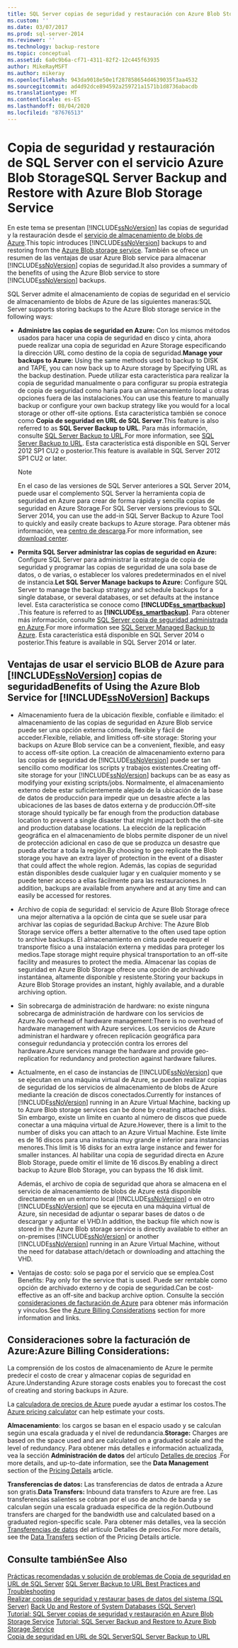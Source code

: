 ```yaml
---
title: SQL Server copias de seguridad y restauración con Azure Blob Storage servicio | Microsoft Docs
ms.custom: ''
ms.date: 03/07/2017
ms.prod: sql-server-2014
ms.reviewer: ''
ms.technology: backup-restore
ms.topic: conceptual
ms.assetid: 6a0c9b6a-cf71-4311-82f2-12c445f63935
author: MikeRayMSFT
ms.author: mikeray
ms.openlocfilehash: 943da9018e50e1f287858654d4639035f3aa4532
ms.sourcegitcommit: ad4d92dce894592a259721a1571b1d8736abacdb
ms.translationtype: MT
ms.contentlocale: es-ES
ms.lasthandoff: 08/04/2020
ms.locfileid: "87676513"
---
```

# <a name="sql-server-backup-and-restore-with-azure-blob-storage-service"></a><span data-ttu-id="87001-102">Copia de seguridad y restauración de SQL Server con el servicio Azure Blob Storage</span><span class="sxs-lookup"><span data-stu-id="87001-102">SQL Server Backup and Restore with Azure Blob Storage Service</span></span>
  <span data-ttu-id="87001-103">En este tema se presentan [!INCLUDE[ssNoVersion](../../includes/ssnoversion-md.md)] las copias de seguridad y la restauración desde el [servicio de almacenamiento de blobs de Azure](https://www.windowsazure.com/develop/net/how-to-guides/blob-storage/).</span><span class="sxs-lookup"><span data-stu-id="87001-103">This topic introduces [!INCLUDE[ssNoVersion](../../includes/ssnoversion-md.md)] backups to and restoring from the [Azure Blob storage service](https://www.windowsazure.com/develop/net/how-to-guides/blob-storage/).</span></span> <span data-ttu-id="87001-104">También se ofrece un resumen de las ventajas de usar Azure Blob service para almacenar [!INCLUDE[ssNoVersion](../../includes/ssnoversion-md.md)] copias de seguridad.</span><span class="sxs-lookup"><span data-stu-id="87001-104">It also provides a summary of the benefits of using the Azure Blob service to store [!INCLUDE[ssNoVersion](../../includes/ssnoversion-md.md)] backups.</span></span>  
  
 <span data-ttu-id="87001-105">SQL Server admite el almacenamiento de copias de seguridad en el servicio de almacenamiento de blobs de Azure de las siguientes maneras:</span><span class="sxs-lookup"><span data-stu-id="87001-105">SQL Server supports storing backups to the Azure Blob storage service in the following ways:</span></span>  
  
-   <span data-ttu-id="87001-106">**Administre las copias de seguridad en Azure:** Con los mismos métodos usados para hacer una copia de seguridad en disco y cinta, ahora puede realizar una copia de seguridad en Azure Storage especificando la dirección URL como destino de la copia de seguridad.</span><span class="sxs-lookup"><span data-stu-id="87001-106">**Manage your backups  to Azure:** Using the same methods used to backup to DISK and TAPE, you can now back up to Azure storage by Specifying URL as the backup destination.</span></span>  <span data-ttu-id="87001-107">Puede utilizar esta característica para realizar la copia de seguridad manualmente o para configurar su propia estrategia de copia de seguridad como haría para un almacenamiento local u otras opciones fuera de las instalaciones.</span><span class="sxs-lookup"><span data-stu-id="87001-107">You can use this feature to manually backup or configure your own backup strategy like you would for a local storage or other off-site options.</span></span> <span data-ttu-id="87001-108">Esta característica también se conoce como **Copia de seguridad en URL de SQL Server**.</span><span class="sxs-lookup"><span data-stu-id="87001-108">This feature is also referred to as **SQL Server Backup to URL**.</span></span> <span data-ttu-id="87001-109">Para más información, consulte [SQL Server Backup to URL](sql-server-backup-to-url.md).</span><span class="sxs-lookup"><span data-stu-id="87001-109">For more information, see [SQL Server Backup to URL](sql-server-backup-to-url.md).</span></span> <span data-ttu-id="87001-110">Esta característica está disponible en SQL Server 2012 SP1 CU2 o posterior.</span><span class="sxs-lookup"><span data-stu-id="87001-110">This feature is available in SQL Server 2012 SP1 CU2 or later.</span></span>  
  
    > [!NOTE]  
    >  <span data-ttu-id="87001-111">En el caso de las versiones de SQL Server anteriores a SQL Server 2014, puede usar el complemento SQL Server la herramienta copia de seguridad en Azure para crear de forma rápida y sencilla copias de seguridad en Azure Storage.</span><span class="sxs-lookup"><span data-stu-id="87001-111">For SQL Server versions previous to SQL Server 2014, you can use the add-in SQL Server Backup to Azure Tool to quickly and easily create backups to Azure storage.</span></span> <span data-ttu-id="87001-112">Para obtener más información, vea [centro de descarga](https://go.microsoft.com/fwlink/?LinkID=324399).</span><span class="sxs-lookup"><span data-stu-id="87001-112">For more information, see [download center](https://go.microsoft.com/fwlink/?LinkID=324399).</span></span>  
  
-   <span data-ttu-id="87001-113">**Permita SQL Server administrar las copias de seguridad en Azure:** Configure SQL Server para administrar la estrategia de copia de seguridad y programar las copias de seguridad de una sola base de datos, o de varias, o establecer los valores predeterminados en el nivel de instancia.</span><span class="sxs-lookup"><span data-stu-id="87001-113">**Let SQL Server Manage backups to Azure:** Configure SQL Server to manage the backup strategy and schedule backups for a single database, or several databases, or set defaults at the instance level.</span></span> <span data-ttu-id="87001-114">Esta característica se conoce como **[!INCLUDE[ss_smartbackup](../../includes/ss-smartbackup-md.md)]** .</span><span class="sxs-lookup"><span data-stu-id="87001-114">This feature is referred to as  **[!INCLUDE[ss_smartbackup](../../includes/ss-smartbackup-md.md)]**.</span></span> <span data-ttu-id="87001-115">Para obtener más información, consulte [SQL Server copia de seguridad administrada en Azure](sql-server-managed-backup-to-microsoft-azure.md).</span><span class="sxs-lookup"><span data-stu-id="87001-115">For more information see [SQL Server Managed  Backup to Azure](sql-server-managed-backup-to-microsoft-azure.md).</span></span> <span data-ttu-id="87001-116">Esta característica está disponible en SQL Server 2014 o posterior.</span><span class="sxs-lookup"><span data-stu-id="87001-116">This feature is available in SQL Server 2014 or later.</span></span>  
  
## <a name="benefits-of-using-the-azure-blob-service-for-ssnoversion-backups"></a><span data-ttu-id="87001-117">Ventajas de usar el servicio BLOB de Azure para [!INCLUDE[ssNoVersion](../../includes/ssnoversion-md.md)] copias de seguridad</span><span class="sxs-lookup"><span data-stu-id="87001-117">Benefits of Using the Azure Blob Service for [!INCLUDE[ssNoVersion](../../includes/ssnoversion-md.md)] Backups</span></span>  
  
-   <span data-ttu-id="87001-118">Almacenamiento fuera de la ubicación flexible, confiable e ilimitado: el almacenamiento de las copias de seguridad en Azure Blob service puede ser una opción externa cómoda, flexible y fácil de acceder.</span><span class="sxs-lookup"><span data-stu-id="87001-118">Flexible, reliable, and limitless off-site storage: Storing your backups on Azure Blob service can be a convenient, flexible, and easy to access off-site option.</span></span> <span data-ttu-id="87001-119">La creación de almacenamiento externo para las copias de seguridad de [!INCLUDE[ssNoVersion](../../includes/ssnoversion-md.md)] puede ser tan sencillo como modificar los scripts y trabajos existentes.</span><span class="sxs-lookup"><span data-stu-id="87001-119">Creating off-site storage for your [!INCLUDE[ssNoVersion](../../includes/ssnoversion-md.md)] backups can be as easy as modifying your existing scripts/jobs.</span></span> <span data-ttu-id="87001-120">Normalmente, el almacenamiento externo debe estar suficientemente alejado de la ubicación de la base de datos de producción para impedir que un desastre afecte a las ubicaciones de las bases de datos externa y de producción.</span><span class="sxs-lookup"><span data-stu-id="87001-120">Off-site storage should typically be far enough from the production database location to prevent a single disaster that might impact both the off-site and production database locations.</span></span> <span data-ttu-id="87001-121">La elección de la replicación geográfica en el almacenamiento de blobs permite disponer de un nivel de protección adicional en caso de que se produzca un desastre que pueda afectar a toda la región.</span><span class="sxs-lookup"><span data-stu-id="87001-121">By choosing to geo replicate the Blob storage you have an extra layer of protection in the event of a disaster that could affect the whole region.</span></span> <span data-ttu-id="87001-122">Además, las copias de seguridad están disponibles desde cualquier lugar y en cualquier momento y se puede tener acceso a ellas fácilmente para las restauraciones.</span><span class="sxs-lookup"><span data-stu-id="87001-122">In addition, backups are available from anywhere and at any time and can easily be accessed for restores.</span></span>  
  
-   <span data-ttu-id="87001-123">Archivo de copia de seguridad: el servicio de Azure Blob Storage ofrece una mejor alternativa a la opción de cinta que se suele usar para archivar las copias de seguridad.</span><span class="sxs-lookup"><span data-stu-id="87001-123">Backup Archive: The Azure Blob Storage service offers a better alternative to the often used tape option to archive backups.</span></span> <span data-ttu-id="87001-124">El almacenamiento en cinta puede requerir el transporte físico a una instalación externa y medidas para proteger los medios.</span><span class="sxs-lookup"><span data-stu-id="87001-124">Tape storage might require physical transportation to an off-site facility and measures to protect the media.</span></span> <span data-ttu-id="87001-125">Almacenar las copias de seguridad en Azure Blob Storage ofrece una opción de archivado instantánea, altamente disponible y resistente.</span><span class="sxs-lookup"><span data-stu-id="87001-125">Storing your backups in Azure Blob Storage provides an instant, highly available, and a durable archiving option.</span></span>  
  
-   <span data-ttu-id="87001-126">Sin sobrecarga de administración de hardware: no existe ninguna sobrecarga de administración de hardware con los servicios de Azure.</span><span class="sxs-lookup"><span data-stu-id="87001-126">No overhead of hardware management:There is no overhead of hardware management with Azure services.</span></span> <span data-ttu-id="87001-127">Los servicios de Azure administran el hardware y ofrecen replicación geográfica para conseguir redundancia y protección contra los errores del hardware.</span><span class="sxs-lookup"><span data-stu-id="87001-127">Azure services manage the hardware and provide geo-replication for redundancy and protection against hardware failures.</span></span>  
  
-   <span data-ttu-id="87001-128">Actualmente, en el caso de instancias de [!INCLUDE[ssNoVersion](../../includes/ssnoversion-md.md)] que se ejecutan en una máquina virtual de Azure, se pueden realizar copias de seguridad de los servicios de almacenamiento de blobs de Azure mediante la creación de discos conectados.</span><span class="sxs-lookup"><span data-stu-id="87001-128">Currently for instances of [!INCLUDE[ssNoVersion](../../includes/ssnoversion-md.md)] running in an Azure Virtual Machine, backing up to Azure Blob storage services can be done by creating attached disks.</span></span> <span data-ttu-id="87001-129">Sin embargo, existe un límite en cuanto al número de discos que puede conectar a una máquina virtual de Azure.</span><span class="sxs-lookup"><span data-stu-id="87001-129">However, there is a limit to the number of disks you can attach to an Azure Virtual Machine.</span></span> <span data-ttu-id="87001-130">Este límite es de 16 discos para una instancia muy grande e inferior para instancias menores.</span><span class="sxs-lookup"><span data-stu-id="87001-130">This limit is 16 disks for an extra large instance and fewer for smaller instances.</span></span> <span data-ttu-id="87001-131">Al habilitar una copia de seguridad directa en Azure Blob Storage, puede omitir el límite de 16 discos.</span><span class="sxs-lookup"><span data-stu-id="87001-131">By enabling a direct backup to Azure Blob Storage, you can bypass the 16 disk limit.</span></span>  
  
     <span data-ttu-id="87001-132">Además, el archivo de copia de seguridad que ahora se almacena en el servicio de almacenamiento de blobs de Azure está disponible directamente en un entorno local [!INCLUDE[ssNoVersion](../../includes/ssnoversion-md.md)] o en otro [!INCLUDE[ssNoVersion](../../includes/ssnoversion-md.md)] que se ejecuta en una máquina virtual de Azure, sin necesidad de adjuntar o separar bases de datos o de descargar y adjuntar el VHD.</span><span class="sxs-lookup"><span data-stu-id="87001-132">In addition, the backup file which now is stored in the Azure Blob storage service is directly available to either an on-premises [!INCLUDE[ssNoVersion](../../includes/ssnoversion-md.md)] or another [!INCLUDE[ssNoVersion](../../includes/ssnoversion-md.md)] running in an Azure Virtual Machine, without the need for database attach/detach or downloading and attaching the VHD.</span></span>  
  
-   <span data-ttu-id="87001-133">Ventajas de costo: solo se paga por el servicio que se emplea.</span><span class="sxs-lookup"><span data-stu-id="87001-133">Cost Benefits: Pay only for the service that is used.</span></span> <span data-ttu-id="87001-134">Puede ser rentable como opción de archivado externo y de copia de seguridad.</span><span class="sxs-lookup"><span data-stu-id="87001-134">Can be cost-effective as an off-site and backup archive option.</span></span> <span data-ttu-id="87001-135">Consulte la sección [consideraciones de facturación de Azure](#Billing) para obtener más información y vínculos.</span><span class="sxs-lookup"><span data-stu-id="87001-135">See the [Azure Billing Considerations](#Billing) section for more information and links.</span></span>  
  
##  <a name="azure-billing-considerations"></a><a name="Billing"></a><span data-ttu-id="87001-136">Consideraciones sobre la facturación de Azure:</span><span class="sxs-lookup"><span data-stu-id="87001-136">Azure Billing Considerations:</span></span>  
 <span data-ttu-id="87001-137">La comprensión de los costos de almacenamiento de Azure le permite predecir el costo de crear y almacenar copias de seguridad en Azure.</span><span class="sxs-lookup"><span data-stu-id="87001-137">Understanding Azure storage costs enables you to forecast the cost of creating and storing backups in Azure.</span></span>  
  
 <span data-ttu-id="87001-138">La [calculadora de precios de Azure](https://go.microsoft.com/fwlink/?LinkId=277060) puede ayudar a estimar los costos.</span><span class="sxs-lookup"><span data-stu-id="87001-138">The [Azure pricing calculator](https://go.microsoft.com/fwlink/?LinkId=277060) can help estimate your costs.</span></span>  
  
 <span data-ttu-id="87001-139">**Almacenamiento**: los cargos se basan en el espacio usado y se calculan según una escala graduada y el nivel de redundancia.</span><span class="sxs-lookup"><span data-stu-id="87001-139">**Storage:** Charges are based on the space used and are calculated on a graduated scale and the level of redundancy.</span></span> <span data-ttu-id="87001-140">Para obtener más detalles e información actualizada, vea la sección **Administración de datos** del artículo [Detalles de precios](https://go.microsoft.com/fwlink/?LinkId=277059) .</span><span class="sxs-lookup"><span data-stu-id="87001-140">For more details, and up-to-date information, see the **Data Management** section of the [Pricing Details](https://go.microsoft.com/fwlink/?LinkId=277059) article.</span></span>  
  
 <span data-ttu-id="87001-141">**Transferencias de datos:** Las transferencias de datos de entrada a Azure son gratis.</span><span class="sxs-lookup"><span data-stu-id="87001-141">**Data Transfers:** Inbound data transfers to Azure are free.</span></span> <span data-ttu-id="87001-142">Las transferencias salientes se cobran por el uso de ancho de banda y se calculan según una escala graduada específica de la región.</span><span class="sxs-lookup"><span data-stu-id="87001-142">Outbound transfers are charged for the bandwidth use and calculated based on a graduated region-specific scale.</span></span> <span data-ttu-id="87001-143">Para obtener más detalles, vea la sección [Transferencias de datos](https://go.microsoft.com/fwlink/?LinkId=277061) del artículo Detalles de precios.</span><span class="sxs-lookup"><span data-stu-id="87001-143">For more details, see the [Data Transfers](https://go.microsoft.com/fwlink/?LinkId=277061) section of the Pricing Details article.</span></span>  
  
## <a name="see-also"></a><span data-ttu-id="87001-144">Consulte también</span><span class="sxs-lookup"><span data-stu-id="87001-144">See Also</span></span>  
 <span data-ttu-id="87001-145">[Prácticas recomendadas y solución de problemas de Copia de seguridad en URL de SQL Server](sql-server-backup-to-url-best-practices-and-troubleshooting.md) </span><span class="sxs-lookup"><span data-stu-id="87001-145">[SQL Server Backup to URL Best Practices and Troubleshooting](sql-server-backup-to-url-best-practices-and-troubleshooting.md) </span></span>  
 <span data-ttu-id="87001-146">[Realizar copias de seguridad y restaurar bases de datos del sistema &#40;SQL Server&#41;](back-up-and-restore-of-system-databases-sql-server.md) </span><span class="sxs-lookup"><span data-stu-id="87001-146">[Back Up and Restore of System Databases &#40;SQL Server&#41;](back-up-and-restore-of-system-databases-sql-server.md) </span></span>  
 <span data-ttu-id="87001-147">[Tutorial: SQL Server copias de seguridad y restauración en Azure Blob Storage Service](../tutorial-sql-server-backup-and-restore-to-azure-blob-storage-service.md) </span><span class="sxs-lookup"><span data-stu-id="87001-147">[Tutorial: SQL Server Backup and Restore to Azure Blob Storage Service](../tutorial-sql-server-backup-and-restore-to-azure-blob-storage-service.md) </span></span>  
 [<span data-ttu-id="87001-148">Copia de seguridad en URL de SQL Server</span><span class="sxs-lookup"><span data-stu-id="87001-148">SQL Server Backup to URL</span></span>](sql-server-backup-to-url.md)  
  
